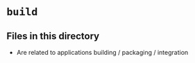 # `build`

## Files in this directory

- Are related to applications building / packaging / integration
